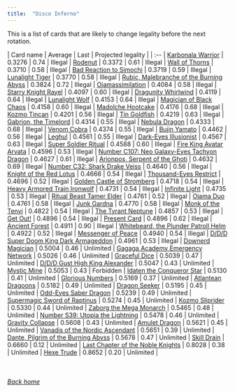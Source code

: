```yaml
---
title:  "Disco Inferno"
---
```


This is a list of cards that are likely to change legality before the next rotation.

| Card name | Average | Last | Projected legality |
| :-- |
[Karbonala Warrior](https://db.ygoprodeck.com/card/?search=Karbonala%20Warrior) | 0.3276 | 0.74 | Illegal |
[Rodenut](https://db.ygoprodeck.com/card/?search=Rodenut) | 0.3372 | 0.61 | Illegal |
[Wall of Thorns](https://db.ygoprodeck.com/card/?search=Wall%20of%20Thorns) | 0.3710 | 0.58 | Illegal |
[Bad Reaction to Simochi](https://db.ygoprodeck.com/card/?search=Bad%20Reaction%20to%20Simochi) | 0.3719 | 0.59 | Illegal |
[Lunalight Tiger](https://db.ygoprodeck.com/card/?search=Lunalight%20Tiger) | 0.3770 | 0.58 | Illegal |
[Rubic, Malebranche of the Burning Abyss](https://db.ygoprodeck.com/card/?search=Rubic,%20Malebranche%20of%20the%20Burning%20Abyss) | 0.3824 | 0.72 | Illegal |
[Ojamassimilation](https://db.ygoprodeck.com/card/?search=Ojamassimilation) | 0.4084 | 0.58 | Illegal |
[Starry Knight Rayel](https://db.ygoprodeck.com/card/?search=Starry%20Knight%20Rayel) | 0.4097 | 0.60 | Illegal |
[Dragunity Whirlwind](https://db.ygoprodeck.com/card/?search=Dragunity%20Whirlwind) | 0.4119 | 0.64 | Illegal |
[Lunalight Wolf](https://db.ygoprodeck.com/card/?search=Lunalight%20Wolf) | 0.4153 | 0.64 | Illegal |
[Magician of Black Chaos](https://db.ygoprodeck.com/card/?search=Magician%20of%20Black%20Chaos) | 0.4158 | 0.60 | Illegal |
[Madolche Hootcake](https://db.ygoprodeck.com/card/?search=Madolche%20Hootcake) | 0.4176 | 0.68 | Illegal |
[Kozmo Tincan](https://db.ygoprodeck.com/card/?search=Kozmo%20Tincan) | 0.4201 | 0.56 | Illegal |
[Tin Goldfish](https://db.ygoprodeck.com/card/?search=Tin%20Goldfish) | 0.4219 | 0.63 | Illegal |
[Gabrion, the Timelord](https://db.ygoprodeck.com/card/?search=Gabrion,%20the%20Timelord) | 0.4314 | 0.55 | Illegal |
[Nebula Dragon](https://db.ygoprodeck.com/card/?search=Nebula%20Dragon) | 0.4333 | 0.68 | Illegal |
[Venom Cobra](https://db.ygoprodeck.com/card/?search=Venom%20Cobra) | 0.4374 | 0.55 | Illegal |
[Bujin Yamato](https://db.ygoprodeck.com/card/?search=Bujin%20Yamato) | 0.4462 | 0.56 | Illegal |
[Leghul](https://db.ygoprodeck.com/card/?search=Leghul) | 0.4561 | 0.55 | Illegal |
[Dark-Eyes Illusionist](https://db.ygoprodeck.com/card/?search=Dark-Eyes%20Illusionist) | 0.4567 | 0.63 | Illegal |
[Super Soldier Ritual](https://db.ygoprodeck.com/card/?search=Super%20Soldier%20Ritual) | 0.4588 | 0.60 | Illegal |
[Fire King Avatar Arvata](https://db.ygoprodeck.com/card/?search=Fire%20King%20Avatar%20Arvata) | 0.4596 | 0.53 | Illegal |
[Number C107: Neo Galaxy-Eyes Tachyon Dragon](https://db.ygoprodeck.com/card/?search=Number%20C107:%20Neo%20Galaxy-Eyes%20Tachyon%20Dragon) | 0.4627 | 0.61 | Illegal |
[Arionpos, Serpent of the Ghoti](https://db.ygoprodeck.com/card/?search=Arionpos,%20Serpent%20of%20the%20Ghoti) | 0.4632 | 0.69 | Illegal |
[Number C32: Shark Drake Veiss](https://db.ygoprodeck.com/card/?search=Number%20C32:%20Shark%20Drake%20Veiss) | 0.4640 | 0.56 | Illegal |
[Knight of the Red Lotus](https://db.ygoprodeck.com/card/?search=Knight%20of%20the%20Red%20Lotus) | 0.4666 | 0.54 | Illegal |
[Thousand-Eyes Restrict](https://db.ygoprodeck.com/card/?search=Thousand-Eyes%20Restrict) | 0.4696 | 0.52 | Illegal |
[Golden Castle of Stromberg](https://db.ygoprodeck.com/card/?search=Golden%20Castle%20of%20Stromberg) | 0.4718 | 0.54 | Illegal |
[Heavy Armored Train Ironwolf](https://db.ygoprodeck.com/card/?search=Heavy%20Armored%20Train%20Ironwolf) | 0.4731 | 0.54 | Illegal |
[Infinite Light](https://db.ygoprodeck.com/card/?search=Infinite%20Light) | 0.4735 | 0.53 | Illegal |
[Ritual Beast Tamer Elder](https://db.ygoprodeck.com/card/?search=Ritual%20Beast%20Tamer%20Elder) | 0.4761 | 0.52 | Illegal |
[Ojama Duo](https://db.ygoprodeck.com/card/?search=Ojama%20Duo) | 0.4761 | 0.58 | Illegal |
[Junk Gardna](https://db.ygoprodeck.com/card/?search=Junk%20Gardna) | 0.4770 | 0.58 | Illegal |
[Monk of the Tenyi](https://db.ygoprodeck.com/card/?search=Monk%20of%20the%20Tenyi) | 0.4822 | 0.54 | Illegal |
[The Tyrant Neptune](https://db.ygoprodeck.com/card/?search=The%20Tyrant%20Neptune) | 0.4857 | 0.53 | Illegal |
[Get Out!](https://db.ygoprodeck.com/card/?search=Get%20Out!) | 0.4896 | 0.54 | Illegal |
[Present Card](https://db.ygoprodeck.com/card/?search=Present%20Card) | 0.4896 | 0.62 | Illegal |
[Ancient Forest](https://db.ygoprodeck.com/card/?search=Ancient%20Forest) | 0.4911 | 0.90 | Illegal |
[Whitebeard, the Plunder Patroll Helm](https://db.ygoprodeck.com/card/?search=Whitebeard,%20the%20Plunder%20Patroll%20Helm) | 0.4922 | 0.52 | Illegal |
[Messenger of Peace](https://db.ygoprodeck.com/card/?search=Messenger%20of%20Peace) | 0.4940 | 0.54 | Illegal |
[D/D/D Super Doom King Dark Armageddon](https://db.ygoprodeck.com/card/?search=D/D/D%20Super%20Doom%20King%20Dark%20Armageddon) | 0.4961 | 0.53 | Illegal |
[Downerd Magician](https://db.ygoprodeck.com/card/?search=Downerd%20Magician) | 0.5004 | 0.46 | Unlimited |
[Gagaga Academy Emergency Network](https://db.ygoprodeck.com/card/?search=Gagaga%20Academy%20Emergency%20Network) | 0.5026 | 0.46 | Unlimited |
[Graceful Dice](https://db.ygoprodeck.com/card/?search=Graceful%20Dice) | 0.5039 | 0.47 | Unlimited |
[D/D/D Gust High King Alexander](https://db.ygoprodeck.com/card/?search=D/D/D%20Gust%20High%20King%20Alexander) | 0.5047 | 0.43 | Unlimited |
[Mystic Mine](https://db.ygoprodeck.com/card/?search=Mystic%20Mine) | 0.5053 | 0.43 | Forbidden |
[Idaten the Conqueror Star](https://db.ygoprodeck.com/card/?search=Idaten%20the%20Conqueror%20Star) | 0.5130 | 0.41 | Unlimited |
[Glorious Numbers](https://db.ygoprodeck.com/card/?search=Glorious%20Numbers) | 0.5169 | 0.37 | Unlimited |
[Atlantean Dragoons](https://db.ygoprodeck.com/card/?search=Atlantean%20Dragoons) | 0.5182 | 0.49 | Unlimited |
[Dragon Seeker](https://db.ygoprodeck.com/card/?search=Dragon%20Seeker) | 0.5195 | 0.45 | Unlimited |
[Odd-Eyes Saber Dragon](https://db.ygoprodeck.com/card/?search=Odd-Eyes%20Saber%20Dragon) | 0.5239 | 0.49 | Unlimited |
[Supermagic Sword of Raptinus](https://db.ygoprodeck.com/card/?search=Supermagic%20Sword%20of%20Raptinus) | 0.5274 | 0.45 | Unlimited |
[Kozmo Sliprider](https://db.ygoprodeck.com/card/?search=Kozmo%20Sliprider) | 0.5330 | 0.44 | Unlimited |
[Zaborg the Mega Monarch](https://db.ygoprodeck.com/card/?search=Zaborg%20the%20Mega%20Monarch) | 0.5465 | 0.48 | Unlimited |
[Number S39: Utopia the Lightning](https://db.ygoprodeck.com/card/?search=Number%20S39:%20Utopia%20the%20Lightning) | 0.5478 | 0.46 | Unlimited |
[Gravity Collapse](https://db.ygoprodeck.com/card/?search=Gravity%20Collapse) | 0.5608 | 0.43 | Unlimited |
[Amulet Dragon](https://db.ygoprodeck.com/card/?search=Amulet%20Dragon) | 0.5621 | 0.45 | Unlimited |
[Vanadis of the Nordic Ascendant](https://db.ygoprodeck.com/card/?search=Vanadis%20of%20the%20Nordic%20Ascendant) | 0.5651 | 0.39 | Unlimited |
[Dante, Pilgrim of the Burning Abyss](https://db.ygoprodeck.com/card/?search=Dante,%20Pilgrim%20of%20the%20Burning%20Abyss) | 0.5678 | 0.47 | Unlimited |
[Skill Drain](https://db.ygoprodeck.com/card/?search=Skill%20Drain) | 0.6660 | 0.12 | Unlimited |
[Last Chapter of the Noble Knights](https://db.ygoprodeck.com/card/?search=Last%20Chapter%20of%20the%20Noble%20Knights) | 0.8028 | 0.38 | Unlimited |
[Hexe Trude](https://db.ygoprodeck.com/card/?search=Hexe%20Trude) | 0.8652 | 0.20 | Unlimited |

<br>

###### [Back home](index)